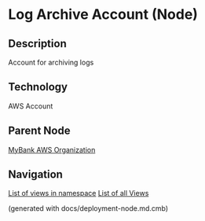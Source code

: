 # Log Archive Account (Node)
## Description
Account for archiving logs

## Technology
AWS Account

## Parent Node
[MyBank AWS Organization](../../../mybank/it-management/aws/mybank-aws-organization.md)


## Navigation
[List of views in namespace](./views-in-namespace.md)
[List of all Views](../../../views.md)

(generated with docs/deployment-node.md.cmb)
